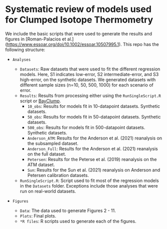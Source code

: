 # Systematic review of models used for Clumped Isotope Thermometry

We include the basic scripts that were used to generate the results and figures in [Roman-Palacios et al.] (https://www.essoar.org/doi/10.1002/essoar.10507995.1). This repo has the following structure:

- `Analyses`
  - `Datasets`: Raw datasets that were used to fit the different regression models. Here, S1 indicates low-error, S2 intermediate-error, and S3 high-error, on the synthetic datasets. We generated datasets with different sample sizes (n=10, 50, 500, 1000) for each scenario of error.
  - `Results`: Results from processing either using the `RunSingleScript.R` script or [BayClump](https://bayclump.tripatilab.epss.ucla.edu/).
    - `10_obs`: Results for models fit in 10-datapoint datasets. Synthetic datasets.
    - `50_obs`: Results for models fit in 50-datapoint datasets. Synthetic datasets.
    - `500_obs`: Results for models fit in 500-datapoint datasets. Synthetic datasets.
    - `Anderson_ATM`: Results for the Anderson et al. (2021) reanalysis on the subsampled dataset.
    - `Anderson_Full`: Results for the Anderson et al. (2021) reanalysis on the full dataset.
    - `Petersen`: Results for the Peterse et al. (2019) reanalysis on the ATM dataset.
    - `Sun`: Results for the Sun et al. (2021) reanalysis on Anderson and Petersen calibration datasets.
  - `RunSingleScript.R`: Script used to fit most of the regression models in the `Datasets` folder. Exceptions include those analyses that were run on real-world datasets.

- `Figures`
  - `Data`: The data used to generate Figures 2 - 11.
  - `Plots`: Final plots.
  - `*R files`: R scripts used to generate each of the figures.

